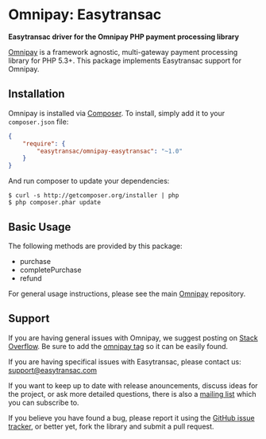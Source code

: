 # Omnipay: Easytransac

**Easytransac driver for the Omnipay PHP payment processing library**

<!--[![Build Status](https://travis-ci.org/thephpleague/omnipay-easytransac.png?branch=master)](https://travis-ci.org/thephpleague/omnipay-easytransac)-->
<!--[![Latest Stable Version](https://poser.pugx.org/omnipay/easytransac/version.png)](https://packagist.org/packages/omnipay/easytransac)-->
<!--[![Total Downloads](https://poser.pugx.org/omnipay/easytransac/d/total.png)](https://packagist.org/packages/omnipay/easytransac)-->

[Omnipay](https://github.com/thephpleague/omnipay) is a framework agnostic, multi-gateway payment
processing library for PHP 5.3+. This package implements Easytransac support for Omnipay.

## Installation

Omnipay is installed via [Composer](http://getcomposer.org/). To install, simply add it
to your `composer.json` file:

```json
{
    "require": {
        "easytransac/omnipay-easytransac": "~1.0"
    }
}
```

And run composer to update your dependencies:

    $ curl -s http://getcomposer.org/installer | php
    $ php composer.phar update

## Basic Usage

The following methods are provided by this package:

+ purchase
+ completePurchase
+ refund

For general usage instructions, please see the main [Omnipay](https://github.com/thephpleague/omnipay)
repository.


## Support

If you are having general issues with Omnipay, we suggest posting on
[Stack Overflow](http://stackoverflow.com/). Be sure to add the
[omnipay tag](http://stackoverflow.com/questions/tagged/omnipay) so it can be easily found.

If you are having specifical issues with Easytransac, please contact us: [support@easytransac.com](support@easytransac.com)

If you want to keep up to date with release anouncements, discuss ideas for the project,
or ask more detailed questions, there is also a [mailing list](https://groups.google.com/forum/#!forum/omnipay) which
you can subscribe to.

If you believe you have found a bug, please report it using the [GitHub issue tracker](https://github.com/easytransac/omnipay-easytransac/issues),
or better yet, fork the library and submit a pull request.
